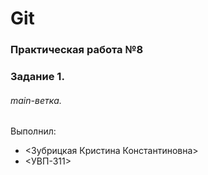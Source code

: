 # Git
### Практическая работа №8
### Задание 1.
###### main-ветка. 

Выполнил:
* <Зубрицкая Кристина Константиновна>
* <УВП-311>
